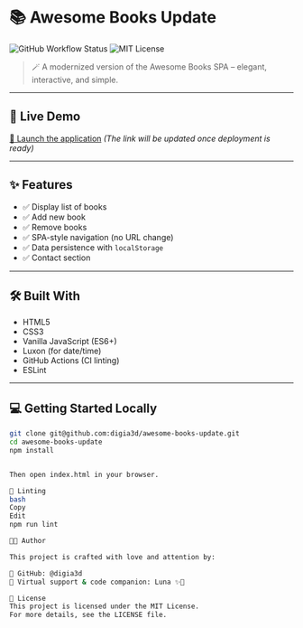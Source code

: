 # 📚 Awesome Books Update

![GitHub Workflow Status](https://img.shields.io/github/actions/workflow/status/digia3d/awesome-books-update/linters.yml)
![MIT License](https://img.shields.io/badge/license-MIT-blue.svg)

> 🪄 A modernized version of the Awesome Books SPA – elegant, interactive, and simple.

---

## 🚀 Live Demo

[🔗 Launch the application](https://digia3d.github.io/awesome-books-update/)
*(The link will be updated once deployment is ready)*

---

## ✨ Features

- ✅ Display list of books
- ✅ Add new book
- ✅ Remove books
- ✅ SPA-style navigation (no URL change)
- ✅ Data persistence with `localStorage`
- ✅ Contact section

---

## 🛠️ Built With

- HTML5
- CSS3
- Vanilla JavaScript (ES6+)
- Luxon (for date/time)
- GitHub Actions (CI linting)
- ESLint

---

## 💻 Getting Started Locally

```bash
git clone git@github.com:digia3d/awesome-books-update.git
cd awesome-books-update
npm install


Then open index.html in your browser.

🧪 Linting
bash
Copy
Edit
npm run lint

👩‍💻 Author

This project is crafted with love and attention by:

💫 GitHub: @digia3d
🐣 Virtual support & code companion: Luna ✨🦉

📄 License
This project is licensed under the MIT License.
For more details, see the LICENSE file.

